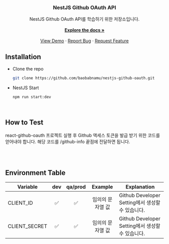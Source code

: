 <div align="center">
  <h3 align="center">NestJS Github OAuth API</h3>

  <p align="center">
    NestJS Github OAuth API를 학습하기 위한 저장소입니다. <br/> 
    <br />
    <a href="https://github.com/baobabnamu/nestjs-github-oauth"><strong>Explore the docs »</strong></a>
    <br />
    <br />
    <a href="#">View Demo</a>
    ·
    <a href="https://github.com/baobabnamu/nestjs-github-oauth/issues">Report Bug</a>
    ·
    <a href="https://github.com/baobabnamu/nestjs-github-oauth/issues">Request Feature</a>
  </p>
</div>



## Installation

- Clone the repo  
   ```sh
   git clone https://github.com/baobabnamu/nestjs-github-oauth.git
   ```
- NestJS Start
   ```sh
   npm run start:dev
   ```
<br/>

## How to Test
react-github-oauth 프로젝트 실행 후 Github 액세스 토큰을 발급 받기 위한 코드를 얻어내야 합니다.
해당 코드를 /github-info 끝점에 전달하면 됩니다.

<br/>
<br/>

## Environment Table

| Variable           | dev | qa/prod |  Example                 | Explanation                                                                         |
| ------------------ | :-: | :-----: | :-----------------------: | ----------------------------------------------------------------------------------- |
| CLIENT_ID | ✅ | ✅ | 임의의 문자열 값 | Github Developer Setting에서 생성할 수 있습니다. |
| CLIENT_SECRET | ✅ | ✅ | 임의의 문자열 값 | Github Developer Setting에서 생성할 수 있습니다. |
